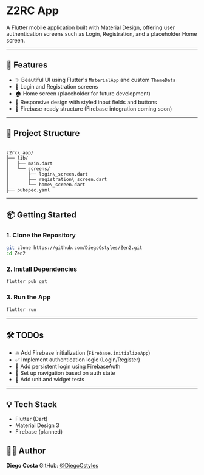 # Z2RC App

A Flutter mobile application built with Material Design, offering user authentication screens such as Login, Registration, and a placeholder Home screen.

---

## 🚀 Features

- ✨ Beautiful UI using Flutter's `MaterialApp` and custom `ThemeData`
- 🔐 Login and Registration screens
- 🏠 Home screen (placeholder for future development)
- 📱 Responsive design with styled input fields and buttons
- 🔧 Firebase-ready structure (Firebase integration coming soon)

---

## 📂 Project Structure

```

z2rc\_app/
├── lib/
│   ├── main.dart
│   └── screens/
│       ├── login\_screen.dart
│       ├── registration\_screen.dart
│       └── home\_screen.dart
├── pubspec.yaml

````

---

## 📦 Getting Started

### 1. Clone the Repository

```bash
git clone https://github.com/DiegoCstyles/Zen2.git
cd Zen2
````

### 2. Install Dependencies

```bash
flutter pub get
```

### 3. Run the App

```bash
flutter run
```

---

## 🛠️ TODOs

* 🔥 Add Firebase initialization (`Firebase.initializeApp`)
* ✅ Implement authentication logic (Login/Register)
* 📲 Add persistent login using FirebaseAuth
* 🧭 Set up navigation based on auth state
* 🧪 Add unit and widget tests

---

## 💡 Tech Stack

* Flutter (Dart)
* Material Design 3
* Firebase (planned)

## 🙋‍♂️ Author

**Diego Costa**
GitHub: [@DiegoCstyles](https://github.com/DiegoCstyles)

```
